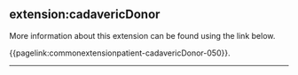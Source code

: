 ## extension:cadavericDonor

More information about this extension can be found using the link below.

{{pagelink:commonextensionpatient-cadavericDonor-050}}.

---
